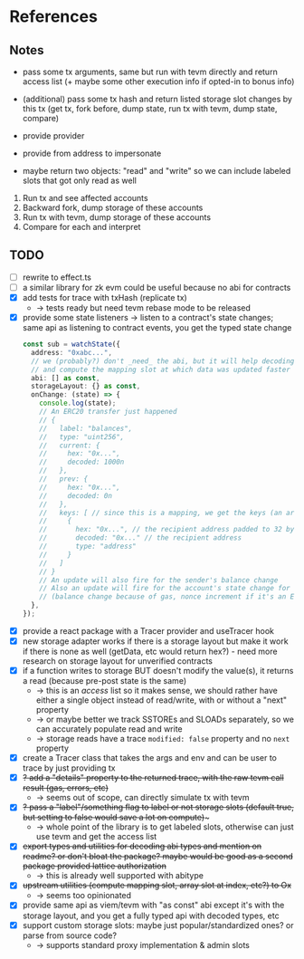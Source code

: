 # References

## Notes

- pass some tx arguments, same but run with tevm directly and return access list (+ maybe some other execution info if opted-in to bonus info)
- (additional) pass some tx hash and return listed storage slot changes by this tx (get tx, fork before, dump state, run tx with tevm, dump state, compare)

- provide provider
- provide from address to impersonate
- maybe return two objects: "read" and "write" so we can include labeled slots that got only read as well

1. Run tx and see affected accounts
2. Backward fork, dump storage of these accounts
3. Run tx with tevm, dump storage of these accounts
4. Compare for each and interpret

## TODO

- [ ] rewrite to effect.ts
- [ ] a similar library for zk evm could be useful because no abi for contracts
- [x] add tests for trace with txHash (replicate tx)
  - -> tests ready but need tevm rebase mode to be released
- [x] provide some state listeners -> listen to a contract's state changes; same api as listening to contract events, you get the typed state change
  ```typescript
  const sub = watchState({
    address: "0xabc...",
    // we (probably?) don't _need_ the abi, but it will help decoding inputs on function calls to retrieve potential mapping keys
    // and compute the mapping slot at which data was updated faster (we prioritize keys with known types), or even to compute it at all
    abi: [] as const,
    storageLayout: {} as const,
    onChange: (state) => {
      console.log(state);
      // An ERC20 transfer just happened
      // {
      //   label: "balances",
      //   type: "uint256",
      //   current: {
      //     hex: "0x...",
      //     decoded: 1000n
      //   },
      //   prev: {
      //     hex: "0x...",
      //     decoded: 0n
      //   },
      //   keys: [ // since this is a mapping, we get the keys (an array in case it's a nested mapping)
      //     {
      //       hex: "0x...", // the recipient address padded to 32 bytes
      //       decoded: "0x..." // the recipient address
      //       type: "address"
      //     }
      //   ]
      // }
      // An update will also fire for the sender's balance change
      // Also an update will fire for the account's state change for whoever made the transaction
      // (balance change because of gas, nonce increment if it's an EOA)
    },
  });
  ```
- [x] provide a react package with a Tracer provider and useTracer hook
- [x] new storage adapter works if there is a storage layout but make it work if there is none as well (getData, etc would return hex?) - need more research on storage layout for unverified contracts
- [x] if a function writes to storage BUT doesn't modify the value(s), it returns a read (because pre-post state is the same)
  - -> this is an _access_ list so it makes sense, we should rather have either a single object instead of read/write, with or without a "next" property
  - -> or maybe better we track SSTOREs and SLOADs separately, so we can accurately populate read and write
  - -> storage reads have a trace `modified: false` property and no `next` property
- [x] create a Tracer class that takes the args and env and can be user to trace by just providing tx
- [x] ~~? add a "details" property to the returned trace, with the raw tevm call result (gas, errors, etc)~~
  - -> seems out of scope, can directly simulate tx with tevm
- [x] ~~? pass a "label"/something flag to label or not storage slots (default true, but setting to false would save a lot on compute)~~~
  - -> whole point of the library is to get labeled slots, otherwise can just use tevm and get the access list
- [x] ~~export types and utilities for decoding abi types and mention on readme? or don't bloat the package? maybe would be good as a second package provided lattice authorization~~
  - -> this is already well supported with abitype
- [x] ~~upstream utilities (compute mapping slot, array slot at index, etc?) to Ox~~
  - -> seems too opinionated
- [x] provide same api as viem/tevm with "as const" abi except it's with the storage layout, and you get a fully typed api with decoded types, etc
- [x] support custom storage slots: maybe just popular/standardized ones? or parse from source code?
  - -> supports standard proxy implementation & admin slots
